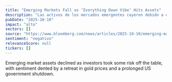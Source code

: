 ```yaml
---
title: "Emerging Markets Fall as ‘Everything Down Vibe’ Hits Assets"
description: "Las activos de los mercados emergentes cayeron debido a que los inversores tomaron algunas precauciones, con la actitud afectada por una caída en el precio del oro y un cierre prolongado del gobierno de Estados Unidos."
pubDate: "2025-10-10"
impact: "alto"
sectors: []
source: "https://www.bloomberg.com/news/articles/2025-10-10/emerging-markets-fall-as-everything-down-vibe-hits-assets"
sentiment: "negativo"
relevanceScore: null
tickers: []
---
```


Emerging market assets declined as investors took some risk off the table, with sentiment dented by a retreat in gold prices and a prolonged US government shutdown.
